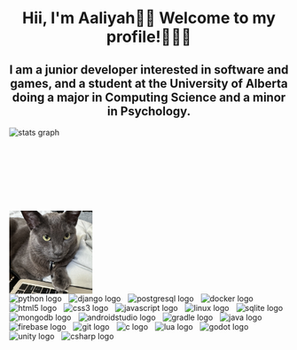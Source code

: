 <h1 align="center">Hii, I'm Aaliyah👋🏽 Welcome to my profile!👩🏽‍💻 </h1>

<h2 align="center">I am a junior developer interested in software and games, and a student at the University of Alberta doing a major in Computing Science and a minor in Psychology.</h2>

<div align="left">
 <div align="left" style="display: flex; flex-flow: column nowrap; width: 100%;">
   <img 
     src="https://github-readme-stats-rongronggg9.vercel.app/api?username=ag1rlisagun&count_private=true&include_all_commits=true&show_icons=true" 
     align="left"
     height="150" alt="stats graph"  
   />
  <img width="150" align="right" src="https://raw.githubusercontent.com/ag1rlisagun/ag1rlisagun/refs/heads/main/laptop_nanou.jpeg"  />
 </div>
</div>

<div align="left">  
  <img src="https://cdn.jsdelivr.net/gh/devicons/devicon/icons/python/python-original.svg" width="30" alt="python logo"  />
  <img width="5" />
  <img src="https://skillicons.dev/icons?i=django" width="30" alt="django logo"  />
  <img width="5" />
  <img src="https://cdn.jsdelivr.net/gh/devicons/devicon/icons/postgresql/postgresql-original.svg" width="30" alt="postgresql logo"  />
  <img width="5" />
  <img src="https://cdn.jsdelivr.net/gh/devicons/devicon/icons/docker/docker-original.svg" width="30" alt="docker logo"  />
  <img width="5" />
  <img src="https://cdn.jsdelivr.net/gh/devicons/devicon/icons/html5/html5-original.svg" width="30" alt="html5 logo"  />
  <img width="5" />
  <img src="https://cdn.jsdelivr.net/gh/devicons/devicon/icons/css3/css3-original.svg" width="30" alt="css3 logo"  />
  <img width="5" />
  <img src="https://cdn.jsdelivr.net/gh/devicons/devicon/icons/javascript/javascript-original.svg" width="30" alt="javascript logo"  />
  <img width="5" />
  <img src="https://cdn.jsdelivr.net/gh/devicons/devicon/icons/linux/linux-original.svg" width="30" alt="linux logo"  />
  <img width="5" />
  <img src="https://cdn.jsdelivr.net/gh/devicons/devicon/icons/sqlite/sqlite-original.svg" width="30" alt="sqlite logo"  />
  <img width="5" />
  <img src="https://skillicons.dev/icons?i=mongodb" width="30" alt="mongodb logo"  />
  <img width="5" />
  <img src="https://skillicons.dev/icons?i=androidstudio" width="30" alt="androidstudio logo"  />
  <img width="5" />
  <img src="https://cdn.jsdelivr.net/gh/devicons/devicon/icons/gradle/gradle-original.svg" width="30" alt="gradle logo"  />
  <img width="5" />
  <img src="https://cdn.jsdelivr.net/gh/devicons/devicon/icons/java/java-original.svg" width="30" alt="java logo"  />
  <img width="5" />
  <img src="https://skillicons.dev/icons?i=firebase" width="30" alt="firebase logo"  />
  <img width="5" />
  <img src="https://cdn.jsdelivr.net/gh/devicons/devicon/icons/git/git-original.svg" width="30" alt="git logo"  />
  <img width="5" />
  <img src="https://skillicons.dev/icons?i=c" width="30" alt="c logo"  />
  <img width="5" />
  <img src="https://cdn.jsdelivr.net/gh/devicons/devicon/icons/lua/lua-original.svg" width="30" alt="lua logo"  />
  <img width="5" />
  <img src="https://cdn.jsdelivr.net/gh/devicons/devicon/icons/godot/godot-original.svg" width="30" alt="godot logo"  />
  <img width="5" />
  <img src="https://cdn.jsdelivr.net/gh/devicons/devicon/icons/unity/unity-original.svg" width="30" alt="unity logo"  />
  <img width="5" />
  <img src="https://cdn.jsdelivr.net/gh/devicons/devicon/icons/csharp/csharp-original.svg" width="30" alt="csharp logo"  />
  <img width="5" />
 </a>
</div>

